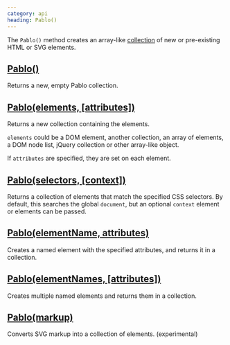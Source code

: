 ```yaml
--- 
category: api
heading: Pablo()
---
```


The `Pablo()` method creates an array-like [collection][collections] of new or pre-existing HTML or SVG elements.


## [Pablo()](/api/pablo/)

Returns a new, empty Pablo collection.


## [Pablo(elements, \[attributes\])](/api/pablo/#pablo-02)

Returns a new collection containing the elements.

`elements` could be a DOM element, another collection, an array of elements, a DOM node list, jQuery collection or other array-like object.

If `attributes` are specified, they are set on each element.


## [Pablo(selectors, \[context\])](/api/pablo/#pablo-03)

Returns a collection of elements that match the specified CSS selectors. By default, this searches the global `document`, but an optional `context` element or elements can be passed.


## [Pablo(elementName, attributes)](/api/pablo/#pablo-04)

Creates a named element with the specified attributes, and returns it in a collection.


## [Pablo(elementNames, \[attributes\])](/api/pablo/#pablo-05)

Creates multiple named elements and returns them in a collection.


## [Pablo(markup)](/api/pablo/#pablo-06)

Converts SVG markup into a collection of elements. (experimental)

[collections]: #collections
